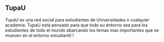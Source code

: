 ## TupaU 

TupaU es una red social para estudiantes de Universidades o cualquier academia.
TupaU está pensado para que todo su entorno sea para los estudiantes de todo el mundo
abarcando los temas mas importantes que se mueven en el entorno estudiantil ! 

